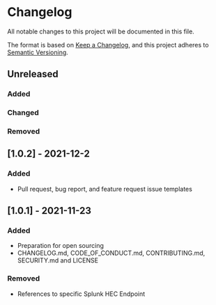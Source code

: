 # Changelog

All notable changes to this project will be documented in this file.

The format is based on [Keep a Changelog](https://keepachangelog.com/en/1.0.0/),
and this project adheres to [Semantic Versioning](https://semver.org/spec/v2.0.0.html).

## Unreleased

### Added

### Changed

### Removed

## [1.0.2] - 2021-12-2

### Added

- Pull request, bug report, and feature request issue templates

## [1.0.1] - 2021-11-23

### Added

- Preparation for open sourcing
- CHANGELOG.md, CODE_OF_CONDUCT.md, CONTRIBUTING.md, SECURITY.md and LICENSE

### Removed

- References to specific Splunk HEC Endpoint
